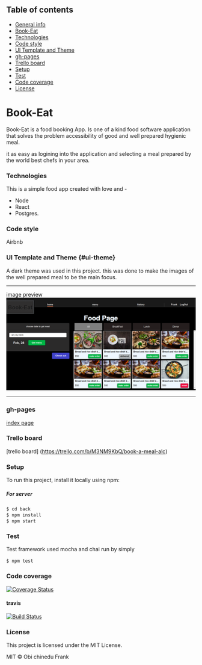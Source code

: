 ## Table of contents

* [General info](#general-info)
* [Book-Eat](#book-a-meal)
* [Technologies](#technologies)
* [Code style](#code-style)
* [UI Template and Theme](#ui-theme)
* [gh-pages](#gh-page)
* [Trello board](#trello)
* [Setup](#setup)
* [Test](#test)
* [Code coverage](#code-coverage)
* [License](#license)


# Book-Eat

Book-Eat is a food booking App. Is one of a kind food software application that solves the problem
accessibility of good and well prepared hygienic meal.

it as easy as logining into the application and selecting a meal prepared by the world 
best chefs in your area.

### Technologies 

This is a simple food app created with love and -
 - Node 
 - React
 - Postgres.

### Code style 
Airbnb

### UI Template and Theme {#ui-theme}
A dark theme was used in this project.
this was done to make the images of the well prepared meal 
to be the main focus.

---

image preview
	![book a meal](./front/UI/img/book-a-meal.png)

---

### gh-pages
[index page](https://frankchinedu.github.io/book_a_meal_ALC/front/UI/index.html)


### Trello board 
[trello board] (https://trello.com/b/M3NM9KbQ/book-a-meal-alc)

### Setup 
To run this project, install it locally using npm:

##### For server

```
$ cd back
$ npm install
$ npm start
```



### Test 
Test framework used mocha and chai
run by simply

```
$ npm test
```

### Code coverage
[![Coverage Status](https://coveralls.io/repos/github/FrankChinedu/book_a_meal_ALC/badge.svg?branch=master)](https://coveralls.io/github/FrankChinedu/book_a_meal_ALC?branch=master)

#### travis
[![Build Status](https://travis-ci.com/FrankChinedu/book_a_meal_ALC.svg?branch=deploy)](https://travis-ci.com/FrankChinedu/book_a_meal_ALC)


### License 
This project is licensed under the MIT License.

MIT © Obi chinedu Frank
